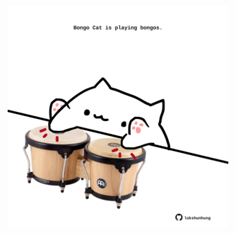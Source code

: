 <!-- built at 06/09/2024, 14:00:37 UTC -->
<p align="center">
  <img width="500" height="500" src="./ReadmeImage.svg">
</p>
